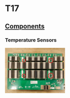 # T17

## [Components](./Components.md)

### Temperature Sensors

<img src="./Temperature-Sensors.jpg" width="200px">
